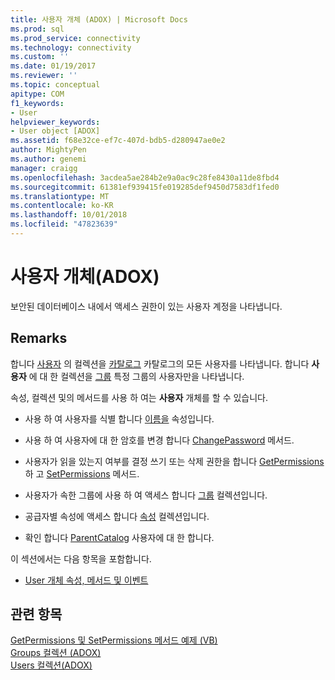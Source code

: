 ```yaml
---
title: 사용자 개체 (ADOX) | Microsoft Docs
ms.prod: sql
ms.prod_service: connectivity
ms.technology: connectivity
ms.custom: ''
ms.date: 01/19/2017
ms.reviewer: ''
ms.topic: conceptual
apitype: COM
f1_keywords:
- User
helpviewer_keywords:
- User object [ADOX]
ms.assetid: f68e32ce-ef7c-407d-bdb5-d280947ae0e2
author: MightyPen
ms.author: genemi
manager: craigg
ms.openlocfilehash: 3acdea5ae284b2e9a0ac9c28fe8430a11de8fbd4
ms.sourcegitcommit: 61381ef939415fe019285def9450d7583df1fed0
ms.translationtype: MT
ms.contentlocale: ko-KR
ms.lasthandoff: 10/01/2018
ms.locfileid: "47823639"
---
```

# <a name="user-object-adox"></a>사용자 개체(ADOX)
보안된 데이터베이스 내에서 액세스 권한이 있는 사용자 계정을 나타냅니다.  
  
## <a name="remarks"></a>Remarks  
 합니다 [사용자](../../../ado/reference/adox-api/users-collection-adox.md) 의 컬렉션을 [카탈로그](../../../ado/reference/adox-api/catalog-object-adox.md) 카탈로그의 모든 사용자를 나타냅니다. 합니다 **사용자** 에 대 한 컬렉션을 [그룹](../../../ado/reference/adox-api/group-object-adox.md) 특정 그룹의 사용자만을 나타냅니다.  
  
 속성, 컬렉션 및의 메서드를 사용 하 여는 **사용자** 개체를 할 수 있습니다.  
  
-   사용 하 여 사용자를 식별 합니다 [이름을](../../../ado/reference/adox-api/name-property-adox.md) 속성입니다.  
  
-   사용 하 여 사용자에 대 한 암호를 변경 합니다 [ChangePassword](../../../ado/reference/adox-api/changepassword-method-adox.md) 메서드.  
  
-   사용자가 읽을 있는지 여부를 결정 쓰기 또는 삭제 권한을 합니다 [GetPermissions](../../../ado/reference/adox-api/getpermissions-method-adox.md) 하 고 [SetPermissions](../../../ado/reference/adox-api/setpermissions-method-adox.md) 메서드.  
  
-   사용자가 속한 그룹에 사용 하 여 액세스 합니다 [그룹](../../../ado/reference/adox-api/groups-collection-adox.md) 컬렉션입니다.  
  
-   공급자별 속성에 액세스 합니다 [속성](../../../ado/reference/ado-api/properties-collection-ado.md) 컬렉션입니다.  
  
-   확인 합니다 [ParentCatalog](../../../ado/reference/adox-api/parentcatalog-property-adox.md) 사용자에 대 한 합니다.  
  
 이 섹션에서는 다음 항목을 포함합니다.  
  
-   [User 개체 속성, 메서드 및 이벤트](../../../ado/reference/adox-api/user-object-properties-methods-and-events.md)  
  
## <a name="see-also"></a>관련 항목  
 [GetPermissions 및 SetPermissions 메서드 예제 (VB)](../../../ado/reference/adox-api/getpermissions-and-setpermissions-methods-example-vb.md)   
 [Groups 컬렉션 (ADOX)](../../../ado/reference/adox-api/groups-collection-adox.md)   
 [Users 컬렉션(ADOX)](../../../ado/reference/adox-api/users-collection-adox.md)
